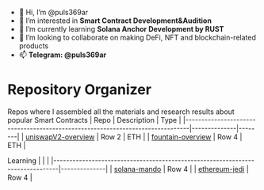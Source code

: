 - 👋 Hi, I’m @puls369ar
- 👀 I’m interested in **Smart Contract Development&Audition**
- 🌱 I’m currently learning **Solana Anchor Development by RUST**
- 💞️ I’m looking to collaborate on making DeFi, NFT and blockchain-related products
- 📫 **Telegram: @puls369ar**


<!---
puls369ar/puls369ar is a ✨ special ✨ repository because its `README.md` (this file) appears on your GitHub profile.
You can click the Preview link to take a look at your changes.
--->

# Repository Organizer

Repos where I assembled all the materials and research results about popular Smart Contracts
| Repo                                                                          | Description  |  Type  |
|-------------------------------------------------------------------------------|--------------|--------|
| [uniswapV2-overview](https://github.com/puls369ar/uniswapV2-overview)         | Row 2        | ETH    |
| [fountain-overview](https://github.com/puls369ar/fountain-overview)           | Row 4        | ETH    |

Learning
|                                                                               |              |
|-------------------------------------------------------------------------------|--------------|
| [solana-mando](https://github.com/puls369ar/solana-mando)                     | Row 4        |
| [ethereum-jedi](https://github.com/puls369ar/ethereum-jedi)                   | Row 4        |
